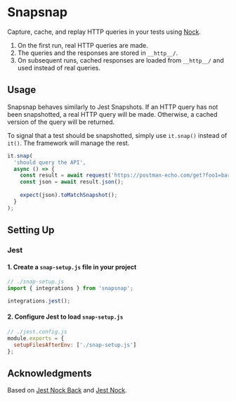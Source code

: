 # Snapsnap

Capture, cache, and replay HTTP queries in your tests using [Nock](https://github.com/nock/nock). 

1.  On the first run, real HTTP queries are made.
1.  The queries and the responses are stored in `__http__/`.
1.  On subsequent runs, cached responses are loaded from `__http__/` and used instead of real queries.


## Usage

Snapsnap behaves similarly to Jest Snapshots. If an HTTP query has not been snapshotted, a real HTTP query will be made. Otherwise, a cached version of the query will be returned.

To signal that a test should be snapshotted, simply use `it.snap()` instead of `it()`. The framework will manage the rest.

```js
it.snap(
  'should query the API',
  async () => {
    const result = await request('https://postman-echo.com/get?foo1=bar1&foo2=bar2');
    const json = await result.json();
    
    expect(json).toMatchSnapshot();
  }
);
```


## Setting Up

### Jest

#### 1. Create a `snap-setup.js` file in your project

```js
// ./snap-setup.js
import { integrations } from 'snapsnap';

integrations.jest();
```

#### 2. Configure Jest to load `snap-setup.js`

```js
// ./jest.config.js
module.exports = {
  setupFilesAfterEnv: ['./snap-setup.js']
};
```


## Acknowledgments

Based on [Jest Nock Back](https://github.com/jonjaques/jest-nock-back) and [Jest Nock](https://github.com/spring-media/jest-nock).


